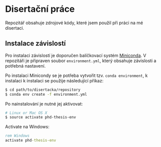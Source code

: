 # Disertační práce

Repozitář obsahuje zdrojové kódy, které jsem použil při práci na mé disertaci.

## Instalace závislostí

Pro instalaci závislostí je doporučen balíčkovací systém [Miniconda](http://conda.pydata.org/miniconda.html).
V repozitáři je připraven soubor `environment.yml`, který obsahuje závislosti a
potřebná nastavení.

Po instalaci Minicondy se je potřeba vytvořit tzv. `conda environment`, k instalaci
k instalaci se použije následující příkaz:

```bash
$ cd path/to/disertacka/repository
$ conda env create -f environment.yml
```

Po nainstalování je nutné jej aktivovat:

```bash
# Linux or Mac OS X
$ source activate phd-thesis-env
```

Activate na Windows:

```cmd
rem Windows
activate phd-thesis-env
```
